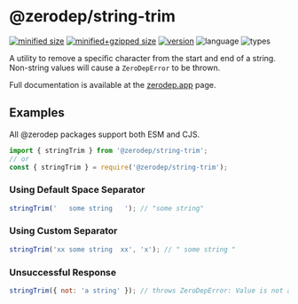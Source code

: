 # @zerodep/string-trim

[![minified size](https://img.shields.io/bundlephobia/min/@zerodep/string-trim?style=flat-square&color=blue)](https://bundlephobia.com/package/@zerodep/string-trim)
[![minified+gzipped size](https://img.shields.io/bundlephobia/minzip/@zerodep/string-trim?style=flat-square&color=blue)](https://bundlephobia.com/package/@zerodep/string-trim)
[![version](https://img.shields.io/npm/v/@zerodep/string-trim?style=flat-square&color=blue)](https://www.npmjs.com/package/@zerodep/string-trim)
![language](https://img.shields.io/badge/typescript-100%25-blue?style=flat-square)
![types](https://img.shields.io/badge/types-included-blue?style=flat-square)

A utility to remove a specific character from the start and end of a string. Non-string values will cause a `ZeroDepError` to be thrown.

Full documentation is available at the [zerodep.app](http://zerodep.app/#/string/trim) page.

## Examples

All @zerodep packages support both ESM and CJS.

```javascript
import { stringTrim } from '@zerodep/string-trim';
// or
const { stringTrim } = require('@zerodep/string-trim');
```

### Using Default Space Separator

```javascript
stringTrim('   some string   '); // "some string"
```

### Using Custom Separator

```javascript
stringTrim('xx some string  xx', 'x'); // " some string "
```

### Unsuccessful Response

```javascript
stringTrim({ not: 'a string' }); // throws ZeroDepError: Value is not a string
```
